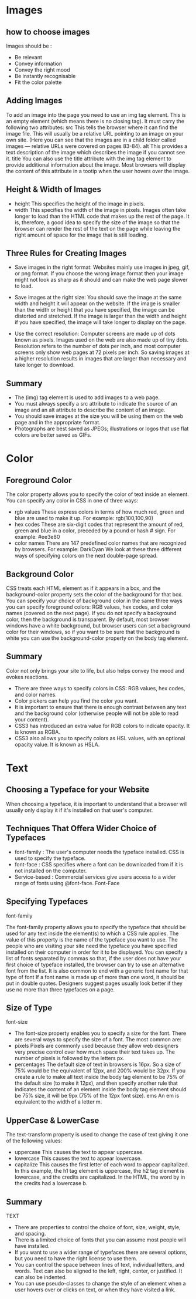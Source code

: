 # Images

## how to choose images
Images should be :
- Be relevant
- Convey information
- Convey the right mood
- Be instantly recognisable
- Fit the color palette

## Adding Images

To add an image into the page
you need to use an img tag
element. This is an empty
element (which means there is
no closing tag). It must carry the
following two attributes:
src
This tells the browser where
it can find the image file. This
will usually be a relative URL
pointing to an image on your
own site. (Here you can see that
the images are in a child folder
called images — relative URLs
were covered on pages 83-84).
alt
This provides a text description
of the image which describes the
image if you cannot see it.
title
You can also use the title
attribute with the img tag element
to provide additional information
about the image. Most browsers
will display the content of this
attribute in a tootip when the
user hovers over the image.

## Height & Width of Images
- height
This specifies the height of the
image in pixels.
- width
This specifies the width of the
image in pixels.
Images often take longer to
load than the HTML code that
makes up the rest of the page.
It is, therefore, a good idea to
specify the size of the image
so that the browser can render
the rest of the text on the page
while leaving the right amount of
space for the image that is still
loading.

## Three Rules for Creating Images

- Save images in the right format:
Websites mainly use images in
jpeg, gif, or png format. If you
choose the wrong image
format then your image might
not look as sharp as it should
and can make the web page
slower to load.

- Save images at the right size:
You should save the image at
the same width and height it will
appear on the website. If
the image is smaller than the
width or height that you have
specified, the image can be
distorted and stretched. If the
image is larger than the width
and height if you have specified,
the image will take longer to
display on the page.

- Use the correct resolution:
Computer screens are made up
of dots known as pixels. Images
used on the web are also made
up of tiny dots. Resolution refers
to the number of dots per inch,
and most computer screens only
show web pages at 72 pixels
per inch. So saving images at
a higher resolution results in
images that are larger than
necessary and take longer to
download.

## Summary
- The (img) tag element is used to add images to a
web page.
- You must always specify a src attribute to indicate the
source of an image and an alt attribute to describe the
content of an image.
- You should save images at the size you will be using
them on the web page and in the appropriate format.
- Photographs are best saved as JPEGs; illustrations or
logos that use flat colors are better saved as GIFs.

# Color
## Foreground Color
The color property allows you
to specify the color of text inside
an element. You can specify any
color in CSS in one of three ways:
- rgb values
These express colors in terms
of how much red, green and
blue are used to make it up. For
example: rgb(100,100,90)
- hex codes
These are six-digit codes that
represent the amount of red,
green and blue in a color,
preceded by a pound or hash #
sign. For example: #ee3e80
- color names
There are 147 predefined color
names that are recognized
by browsers. For example:
DarkCyan
We look at these three different
ways of specifying colors on the
next double-page spread.

## Background Color
CSS treats each HTML element
as if it appears in a box, and the
background-color property
sets the color of the background
for that box.
You can specify your choice of
background color in the same
three ways you can specify
foreground colors: RGB values,
hex codes, and color names
(covered on the next page).
If you do not specify a
background color, then the
background is transparent.
By default, most browser
windows have a white
background, but browser users
can set a background color for
their windows, so if you want
to be sure that the background
is white you can use the
background-color property on
the body tag element.

## Summary
Color not only brings your site to life, but also helps
convey the mood and evokes reactions.
- There are three ways to specify colors in CSS:
RGB values, hex codes, and color names.
- Color pickers can help you find the color you want.
- It is important to ensure that there is enough contrast
between any text and the background color (otherwise
people will not be able to read your content).
- CSS3 has introduced an extra value for RGB colors to
indicate opacity. It is known as RGBA.
- CSS3 also allows you to specify colors as HSL values,
with an optional opacity value. It is known as HSLA.

# Text

## Choosing a Typeface for your Website

When choosing
a typeface, it
is important to
understand that a
browser will usually
only display it if it's
installed on that
user's computer.

## Techniques That Offera Wider Choice of Typefaces
- font-family : The user's computer needs the
typeface installed. CSS is used to
specify the typeface.
- font-face : CSS specifies where a font can
be downloaded from if it is not
installed on the computer.
- Service-based : Commercial services give users
access to a wider range of fonts
using @font-face.
Font-Face


## Specifying Typefaces
font-family

The font-family property
allows you to specify the
typeface that should be used for
any text inside the element(s) to
which a CSS rule applies.
The value of this property is the
name of the typeface you want
to use.
The people who are visiting
your site need the typeface you
have specified installed on their
computer in order for it to be
displayed.
You can specify a list of fonts
separated by commas so that,
if the user does not have your
first choice of typeface installed,
the browser can try to use an
alternative font from the list.
It is also common to end with a
generic font name for that type
of font 
If a font name is made up of
more than one word, it should be
put in double quotes.
Designers suggest pages usually
look better if they use no more
than three typefaces on a page.

## Size of Type
font-size
 - The font-size property enables
you to specify a size for the
font. There are several ways to
specify the size of a font. The
most common are:
- pixels
Pixels are commonly used
because they allow web
designers very precise control
over how much space their text
takes up. The number of pixels is
followed by the letters px.
- percentages
The default size of text in
browsers is 16px. So a size of
75% would be the equivalent of
12px, and 200% would be 32px.
If you create a rule to make all
text inside the body tag element
to be 75% of the default size (to
make it 12px), and then specify
another rule that indicates the
content of an element inside the
body tag element should be 75%
size, it will be 9px (75% of the
12px font size).
ems
An em is equivalent to the width
of a letter m.

## UpperCase & LowerCase
The text-transform property
is used to change the case of
text giving it one of the following
values:
- uppercase
This causes the text to appear
uppercase.
- lowercase
This causes the text to appear
lowercase.
- capitalize
This causes the first letter of
each word to appear capitalized.
In this example, the h1 tag
element is uppercase, the h2 tag
element is lowercase, and the
credits are capitalized. In the
HTML, the word by in the credits
had a lowercase b.

## Summary
TEXT
 - There are properties to control the choice of font, size,
weight, style, and spacing.
- There is a limited choice of fonts that you can assume
most people will have installed.
-  If you want to use a wider range of typefaces there are
several options, but you need to have the right license
to use them.
- You can control the space between lines of text,
individual letters, and words. Text can also be aligned
to the left, right, center, or justified. It can also be
indented.
- You can use pseudo-classes to change the style of an
element when a user hovers over or clicks on text, or
when they have visited a link.